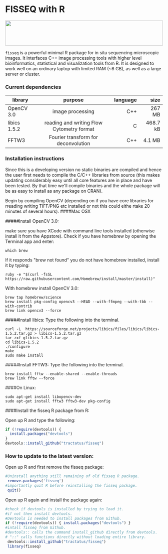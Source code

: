 FISSEQ with R
==============
<img src="https://cdn.rawgit.com/tractatus/fisseq/master/fisseqR_logo.svg" width="100%" height="80">

`fisseq` is a powerful minimal R package for in situ sequencing microscopic images. It interfaces C++ image processing tools with higher level bioinformatics, statistical and visualization tools from R. It is designed to work well on an ordinary laptop with limited RAM (~8 GB), as well as a large server or cluster.

### Current dependencies

| library        | purpose           | language  | size  |
| ------------- |:-------------:| -----:| ----------: |
| OpenCV 3.0      | image processing | C++ | 267 MB |
| libics 1.5.2      | reading and writing Flow Cytometry format |  C   |   468.7 kB |
| FFTW3 | Fourier transform for deconvolution      |    C++ | 4.1 MB |


### Installation instructions

Since this is a developing version no static binaries are compiled and hence the user first needs to compile the C/C++ libraries from source (this makes updating considerably easy until all core features are in place and have been tested. By that time we'll compile binaries and the whole package will be as easy to install as any package on CRAN).

Begin by compiling OpenCV (depending on if you have core libraries for rreading writing TIFF/PNG etc installed or not this could eithe rtake 20 minutes of several hours).
####Mac OSX

#####Install OpenCV 3.0:

make sure you have XCode with command line tools installed (otherwise install it from the Appstore).
Check if you have homebrew by opening the Terminal app and enter:
```
which brew
```
If it responds "brew not found" you do not have homebrew installed, install it by typing:
```
ruby -e "$(curl -fsSL https://raw.githubusercontent.com/Homebrew/install/master/install)"
```

With homebrew install OpenCV 3.0:
```
brew tap homebrew/science
brew install pkg-config opencv3 --HEAD --with-ffmpeg --with-tbb --with-contrib
brew link opencv3 --force
```



#####Install libics:
Type the following into the terminal.

```
curl -L  https://sourceforge.net/projects/libics/files/libics/libics-1.5.2.tar.gz > libics-1.5.2.tar.gz
tar zxf glibics-1.5.2.tar.gz
cd libics-1.5.2
./configure
make
sudo make install
```

#####Install FFTW3:
Type the following into the terminal.

```
brew install fftw --enable-shared --enable-threads
brew link fftw --force
```

####On Linux:
```
sudo apt-get install libopencv-dev
sudo apt-get install fftw3 fftw3-dev pkg-config
```

####Install the fisseq R package from R:
 
Open up R and type the following:
```R
if (!require(devtools)) {
  install.packages("devtools")
}
devtools::install_github("tractatus/fisseq")
```


### How to update to the latest version:

Open up R and first remove the fisseq package:
```R
#Uninstall anything still remaining of old fisseq R package.
 remove.packages('fisseq')
#importantly quit R before reinstalling the fisseq package.
 quit()
```

Open up R again and install the package again:
```R
#check if devtools is installed by trying to load it. 
#if not then install devtools.
#Devtools is needed to install packages from Github.
if (!require(devtools)) { install.packages("devtools") }
#intall fisseq from Github. 
#devtools:: calls the command install_github directly from devtools.
# "::" calls functions directly without loading entire library. 
 devtools::install_github("tractatus/fisseq")
 library(fisseq)
```





